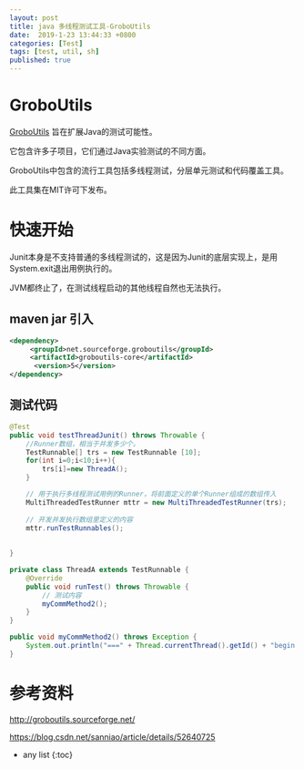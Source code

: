 ```yaml
---
layout: post
title: java 多线程测试工具-GroboUtils
date:  2019-1-23 13:44:33 +0800
categories: [Test]
tags: [test, util, sh]
published: true
---
```


# GroboUtils

[GroboUtils](http://groboutils.sourceforge.net/) 旨在扩展Java的测试可能性。 

它包含许多子项目，它们通过Java实验测试的不同方面。

GroboUtils中包含的流行工具包括多线程测试，分层单元测试和代码覆盖工具。

此工具集在MIT许可下发布。

# 快速开始

Junit本身是不支持普通的多线程测试的，这是因为Junit的底层实现上，是用System.exit退出用例执行的。

JVM都终止了，在测试线程启动的其他线程自然也无法执行。

## maven jar 引入

```xml
<dependency>
     <groupId>net.sourceforge.groboutils</groupId>
     <artifactId>groboutils-core</artifactId>
      <version>5</version>
</dependency>
```

## 测试代码

```java
@Test  
public void testThreadJunit() throws Throwable {   
    //Runner数组，相当于并发多少个。 
    TestRunnable[] trs = new TestRunnable [10];  
    for(int i=0;i<10;i++){  
        trs[i]=new ThreadA();  
    }  

    // 用于执行多线程测试用例的Runner，将前面定义的单个Runner组成的数组传入 
    MultiThreadedTestRunner mttr = new MultiThreadedTestRunner(trs);  
    
    // 开发并发执行数组里定义的内容 
    mttr.runTestRunnables();  
    
    
}  

private class ThreadA extends TestRunnable {  
    @Override  
    public void runTest() throws Throwable {  
        // 测试内容
        myCommMethod2();  
    }  
}  

public void myCommMethod2() throws Exception {  
    System.out.println("===" + Thread.currentThread().getId() + "begin to execute myCommMethod2"); 
} 
```

# 参考资料

http://groboutils.sourceforge.net/

https://blog.csdn.net/sanniao/article/details/52640725

* any list
{:toc}